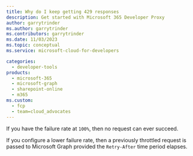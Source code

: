 ```yaml
---
title: Why do I keep getting 429 responses
description: Get started with Microsoft 365 Developer Proxy
author: garrytrinder
ms.author: garrytrinder
ms.contributors: garrytrinder
ms.date: 11/03/2023
ms.topic: conceptual
ms.service: microsoft-cloud-for-developers

categories:
  - developer-tools
products:
  - microsoft-365
  - microsoft-graph
  - sharepoint-online
  - m365
ms.custom:
  - fcp
  - team=cloud_advocates
---
```


If you have the failure rate at `100%`, then no request can ever succeed. 

If you configure a lower failure rate, then a previously throttled request is passed to Microsoft Graph provided the `Retry-After` time period elapses.
